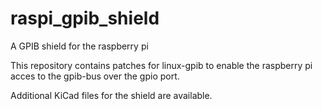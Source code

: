 # raspi_gpib_shield
A GPIB shield for the raspberry pi

This repository contains patches for linux-gpib to enable the raspberry pi acces to the gpib-bus over the gpio port.

Additional KiCad files for the shield are available.
